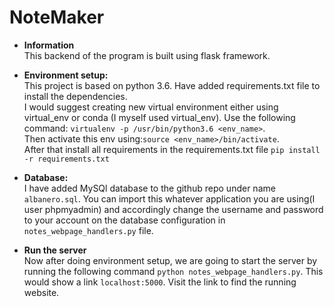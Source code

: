 # NoteMaker
* <b>Information</b><br>
This backend of the program is built using flask framework. 

* <b>Environment setup:</b><br>
This project is based on python 3.6. Have added requirements.txt file to install the dependencies.<br>
I would suggest creating new virtual environment either using virtual_env or conda (I myself used virtual_env).
Use the following command: `virtualenv -p /usr/bin/python3.6 <env_name>`. 
<br>Then activate this env using:`source <env_name>/bin/activate`.
<br>After that install all requirements in the requirements.txt file `pip install -r requirements.txt`

* <b>Database: </b><br>
I have added MySQl database to the github repo under name `albanero.sql`. You can import this whatever application you are using(I user phpmyadmin) and accordingly change the username and password to your account on the database configuration in `notes_webpage_handlers.py` file.

* <b>Run the server</b><br>
Now after doing environment setup, we are going to start the server by running the following command `python notes_webpage_handlers.py`. This would show a link `localhost:5000`. Visit the link to find the running website.
